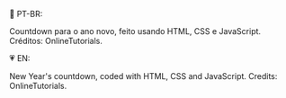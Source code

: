 💚 PT-BR:

Countdown para o ano novo, feito usando HTML, CSS e JavaScript. Créditos: OnlineTutorials.

💗 EN:

New Year's countdown, coded with HTML, CSS and JavaScript. Credits: OnlineTutorials.